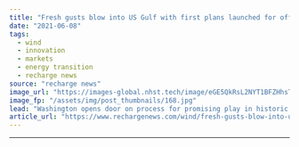 ```yaml
---
title: "Fresh gusts blow into US Gulf with first plans launched for offshore wind build bids"
date: "2021-06-08"
tags: 
  - wind
  - innovation
  - markets
  - energy transition
  - recharge news
source: "recharge news"
image_url: "https://images-global.nhst.tech/image/eGE5QkRsL2NYT1BFZHhsTnJsQ1RKZjN1MDVzQXNPcVV1QU0xNVFMaU1OYz0=/nhst/binary/4469b610b97c573d2057c3d2e1cb3cef"
image_fp: "/assets/img/post_thumbnails/168.jpg"
lead: "Washington opens door on process for promising play in historic oil & gas province where some 500GW is seen as being commercially developable for power generation"
article_url: "https://www.rechargenews.com/wind/fresh-gusts-blow-into-us-gulf-with-first-plans-launched-for-offshore-wind-build-bids/2-1-1022258"
---
```


---
